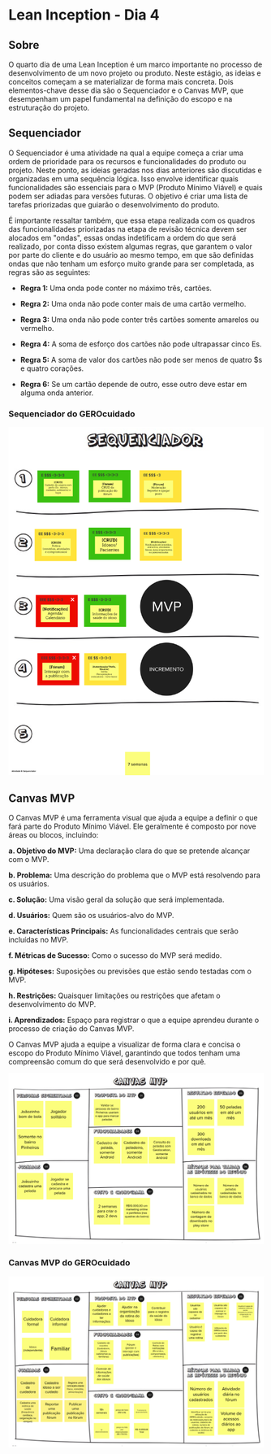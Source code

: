 # Lean Inception - Dia 4

## Sobre
O quarto dia de uma Lean Inception é um marco importante no processo de desenvolvimento de um novo projeto ou produto. Neste estágio, as ideias e conceitos começam a se materializar de forma mais concreta. Dois elementos-chave desse dia são o Sequenciador e o Canvas MVP, que desempenham um papel fundamental na definição do escopo e na estruturação do projeto.

## Sequenciador

O Sequenciador é uma atividade na qual a equipe começa a criar uma ordem de prioridade para os recursos e funcionalidades do produto ou projeto. Neste ponto, as ideias geradas nos dias anteriores são discutidas e organizadas em uma sequência lógica. Isso envolve identificar quais funcionalidades são essenciais para o MVP (Produto Mínimo Viável) e quais podem ser adiadas para versões futuras. O objetivo é criar uma lista de tarefas priorizadas que guiarão o desenvolvimento do produto.

É importante ressaltar também, que essa etapa realizada com os quadros das funcionalidades priorizadas na etapa de revisão técnica devem ser alocados em "ondas", essas ondas indetificam a ordem do que será realizado, por conta disso existem algumas regras, que garantem o valor por parte do cliente e do usuário ao mesmo tempo, em que são definidas ondas que não tenham um esforço muito grande para ser completada, as regras são as seguintes:

* **Regra 1:** Uma onda pode conter no máximo três, cartões.

* **Regra 2:**  Uma onda não pode conter mais de uma cartão vermelho.

* **Regra 3:**  Uma onda não pode conter três cartões somente amarelos ou vermelho.

* **Regra 4:**  A soma de esforço dos cartões não pode ultrapassar cinco Es.

* **Regra 5:** A soma de valor dos cartões não pode ser menos de quatro $s e quatro corações.

* **Regra 6:** Se um cartão depende de outro, esse outro deve estar em alguma onda anterior.

### Sequenciador do GEROcuidado

![Sequenciador](../assets/imagens/lean_inception/sequenciador.png)


## Canvas MVP

O Canvas MVP é uma ferramenta visual que ajuda a equipe a definir o que fará parte do Produto Mínimo Viável. Ele geralmente é composto por nove áreas ou blocos, incluindo:

**a. Objetivo do MVP:** Uma declaração clara do que se pretende alcançar com o MVP.

**b. Problema:** Uma descrição do problema que o MVP está resolvendo para os usuários.

**c. Solução:** Uma visão geral da solução que será implementada.

**d. Usuários:** Quem são os usuários-alvo do MVP.

**e. Características Principais:** As funcionalidades centrais que serão incluídas no MVP.

**f. Métricas de Sucesso:** Como o sucesso do MVP será medido.

**g. Hipóteses:** Suposições ou previsões que estão sendo testadas com o MVP.

**h. Restrições:** Quaisquer limitações ou restrições que afetam o desenvolvimento do MVP.

**i. Aprendizados:** Espaço para registrar o que a equipe aprendeu durante o processo de criação do Canvas MVP.

O Canvas MVP ajuda a equipe a visualizar de forma clara e concisa o escopo do Produto Mínimo Viável, garantindo que todos tenham uma compreensão comum do que será desenvolvido e por quê.

![Modelo Canvas MVP](../assets/imagens/lean_inception/modelo_canvas_mvp.png)

### Canvas MVP do GEROcuidado

![Canvas MVP](../assets/imagens/lean_inception/Canvas_MVP.png)
